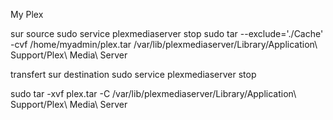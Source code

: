 My Plex


sur source
sudo service plexmediaserver stop
sudo tar --exclude='./Cache' -cvf /home/myadmin/plex.tar /var/lib/plexmediaserver/Library/Application\ Support/Plex\ Media\ Server

transfert sur destination
sudo service plexmediaserver stop

sudo tar -xvf plex.tar -C /var/lib/plexmediaserver/Library/Application\ Support/Plex\ Media\ Server
